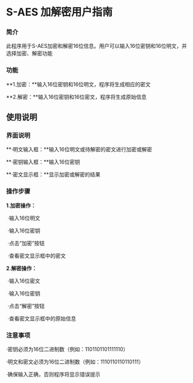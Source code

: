 # S-AES 加解密用户指南

### 简介

此程序用于S-AES加密和解密16位信息。用户可以输入16位密钥和16位明文，并选择加密、解密功能

### 功能

**1.加密：**输入16位密钥和16位明文，程序将生成相应的密文

**2.解密：**输入16位密钥和16位密文，程序将生成原始信息

## **使用说明**

### 界面说明

**·明文输入框：**输入16位明文或待解密的密文进行加密或解密

**·密钥输入框：**输入16位密钥

**·密文显示框：**显示加密或解密的结果

### 操作步骤

**1.加密操作：**

​	·输入16位明文

​	·输入16位密钥

​	·点击“加密”按钮

​	·查看密文显示框中的密文

**2.解密操作：**

​	·输入16位密文

​	·输入16位密钥

​	·点击“解密”按钮

​	·查看密文显示框中的原始信息

### 注意事项

·密钥必须为16位二进制数（例如：1101101101111110）

·明文和密文必须为16位二进制数（例如：1110110110110111）

·确保输入正确，否则程序将显示错误提示





